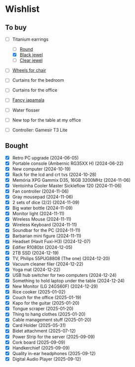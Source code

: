 # Wishlist

## To buy
* [ ] Titanium earrings
  * [ ] [Round](https://titaniopiercing.com.br/produtos/par-de-brincos-clicker-riga-argolas-lisas/)
  * [x] [Black jewel](https://titaniopiercing.com.br/produtos/par-de-brincos-titanio-agata-preta/)
  * [ ] [Clear jewel](https://titaniopiercing.com.br/produtos/par-de-brincos-prongset-ponto-de-luz-zirconia/)
* [ ] [Wheels for chair](https://www.pichau.com.br/conjunto-de-rodinhas-pichau-soft-75mm-pg-rds-bk01)
* [ ] Curtains for the bedroom
* [ ] Curtains for the office
* [ ] [Fancy japamala](https://www.lojapoderdaluz.com.br/japamala-pedra-lava-vulcanica-com-rudraksha-108-contas-8-mm--p)
* [ ] Water flosser
* [ ] New top for the table at my office
* [ ] Controller: Gamesir T3 Lite


## Bought
* [x] Retro PC upgrade                         (2024-06-05)
* [x] Portable console (Ambernic RG35XX H)     (2024-06-22)
* [x] New computer                             (2024-10-19)
* [x] Rack for the lcd and crt tvs             (2024-10-28)
* [x] Memória XPG Gammix D35, 16GB 3200MHz     (2024-11-06)
* [x] Ventoinha Cooler Master Sickleflow 120   (2024-11-06)
* [x] Fan controller                           (2024-11-06)
* [x] Gray mousepad                            (2024-11-06)
* [x] 2 sets of dice (2/2)                     (2024-11-09)
* [x] Big water bottle                         (2024-11-09)
* [x] Monitor light                            (2024-11-11)
* [x] Wireless Mouse                           (2024-11-11)
* [x] Wireless Keyboard                        (2024-11-11)
* [x] Soundbar for the PC                      (2024-11-11)
* [x] Barbarian mini figure                    (2024-11-11)
* [x] Headset (Havit Fuxi-H3)                  (2024-12-07)
* [x] Edifier R1080bt                          (2024-12-05)
* [x] 2TB SSD                                  (2024-12-19)
* [x] TV, Philips 55PUG8808 (The one)          (2024-12-20)
* [x] Vacuum cleaner filer                     (2024-12-22)
* [x] Yoga mat                                 (2024-12-22)
* [x] USB hub switcher for two computers       (2024-12-24)
* [x] Something to hold laptop under the table (2024-12-24)
* [x] New Monitor (LG 24GS60F)                 (2024-12-29)
* [x] Rice cooker                              (2025-01-02)
* [x] Couch for the office                     (2025-01-19)
* [x] Kapo for the guitar                      (2025-01-20)
* [x] Tongue scraper                           (2025-01-20)
* [x] Thing to hang clothes                    (2025-01-20)
* [x] Cable management stuff                   (2025-01-20)
* [x] Card Holder                              (2025-05-31)
* [x] Bidet attachment                         (2025-07-12)
* [x] Power Strip for the server               (2025-09-09)
* [x] Cork board                               (2025-09-09)
* [x] Handkerchief                             (2025-09-09)
* [x] Quality in-ear headphones                (2025-09-12)
* [x] Digital Audio Player                     (2025-09-12)